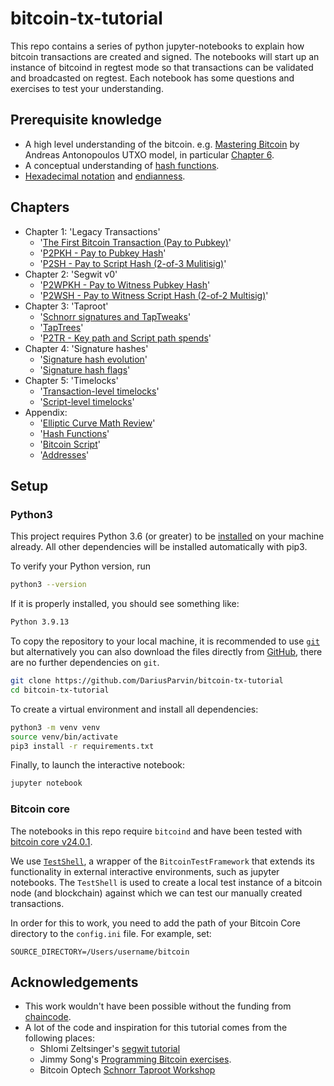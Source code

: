 # bitcoin-tx-tutorial

This repo contains a series of python jupyter-notebooks to explain how bitcoin transactions are created and signed. The notebooks will start up an instance of bitcoind in regtest mode so that transactions can be validated and broadcasted on regtest. Each notebook has some questions and exercises to test your understanding.

## Prerequisite knowledge
- A high level understanding of the bitcoin. e.g. [Mastering Bitcoin](https://github.com/bitcoinbook/bitcoinbook) by Andreas Antonopoulos UTXO model, in particular [Chapter 6](https://github.com/bitcoinbook/bitcoinbook/blob/develop/ch06.asciidoc).
- A conceptual understanding of [hash functions](https://www.thesslstore.com/blog/what-is-a-hash-function-in-cryptography-a-beginners-guide).
- [Hexadecimal notation](https://inst.eecs.berkeley.edu/~cs61bl/r//cur/bits/decimal-binary-hex.html?topic=lab28.topic&step=2&course=) and [endianness](https://www.freecodecamp.org/news/what-is-endianness-big-endian-vs-little-endian/).

## Chapters

+ Chapter 1: 'Legacy Transactions'
  - '[The First Bitcoin Transaction (Pay to Pubkey)](./1.1-first-btc-tx.ipynb)'
  - '[P2PKH - Pay to Pubkey Hash](./1.2-p2pkh.ipynb)'
  - '[P2SH - Pay to Script Hash (2-of-3 Mulitisig)](./1.3-p2sh-multisig.ipynb)'
+ Chapter 2: 'Segwit v0'
  - '[P2WPKH - Pay to Witness Pubkey Hash](./2.1-p2wpkh.ipynb)'
  - '[P2WSH - Pay to Witness Script Hash (2-of-2 Multisig)](./2.3-p2wsh-2-of-2-multisig.ipynb)'
+ Chapter 3: 'Taproot'
  - '[Schnorr signatures and TapTweaks](./3.1-schnorr-sig-and-taptweak.ipynb)'
  - '[TapTrees](./3.2-taproot-taptree.ipynb)'
  - '[P2TR - Key path and Script path spends](./3.3-p2tr-key-and-script-path.ipynb)'
+ Chapter 4: 'Signature hashes'
  - '[Signature hash evolution](./4.1-sighash-evolution.ipynb)'
  - '[Signature hash flags](./4.2-sighash-flags.ipynb)'
+ Chapter 5: 'Timelocks'
  - '[Transaction-level timelocks](./5.1.transaction-level-timelocks.ipynb)'
  - '[Script-level timelocks](./5.2-script-level-timelocks.ipynb)'
+ Appendix:
  - '[Elliptic Curve Math Review](./0.1-elliptic_curve_math_review.ipynb)'
  - '[Hash Functions](./0.2-hash-functions.ipynb)'
  - '[Bitcoin Script](./0.3-bitcoin-script.ipynb)'
  - '[Addresses](./0.4-addresses.ipynb)'

## Setup
### Python3
This project requires Python 3.6 (or greater) to be [installed](https://www.python.org/downloads/) on your machine already. All other dependencies will be installed automatically with pip3.

To verify your Python version, run
```sh
python3 --version
```
If it is properly installed, you should see something like:
```sh
Python 3.9.13
```

To copy the repository to your local machine, it is recommended to use [`git`](https://git-scm.com/downloads) but alternatively you can also download the files directly from [GitHub](https://github.com/DariusParvin/bitcoin-tx-tutorial), there are no further dependencies on `git`.

```sh
git clone https://github.com/DariusParvin/bitcoin-tx-tutorial
cd bitcoin-tx-tutorial
```

To create a virtual environment and install all dependencies:
```sh
python3 -m venv venv
source venv/bin/activate
pip3 install -r requirements.txt
```

Finally, to launch the interactive notebook:
```sh
jupyter notebook
```
### Bitcoin core

The notebooks in this repo require `bitcoind` and have been tested with [bitcoin core v24.0.1](https://github.com/bitcoin/bitcoin/releases/tag/v24.0.1).

We use [`TestShell`](https://github.com/bitcoin/bitcoin/blob/master/test/functional/test-shell.md), a wrapper of the `BitcoinTestFramework` that extends its functionality in external interactive environments, such as jupyter notebooks.
The `TestShell` is used to create a local test instance of a bitcoin node (and blockchain) against which we can test our manually created transactions.

In order for this to work, you need to add the path of your Bitcoin Core directory to the `config.ini` file.
For example, set:

```
SOURCE_DIRECTORY=/Users/username/bitcoin
```


## Acknowledgements
- This work wouldn't have been possible without the funding from [chaincode](https://chaincode.com).
- A lot of the code and inspiration for this tutorial comes from the following places:
  - Shlomi Zeltsinger's [segwit tutorial](https://github.com/zeltsi/segwit_tutorial/tree/master/transactions)
  - Jimmy Song's [Programming Bitcoin exercises](https://github.com/jimmysong/pb-exercises).
  - Bitcoin Optech [Schnorr Taproot Workshop](https://bitcoinops.org/en/schorr-taproot-workshop/)
